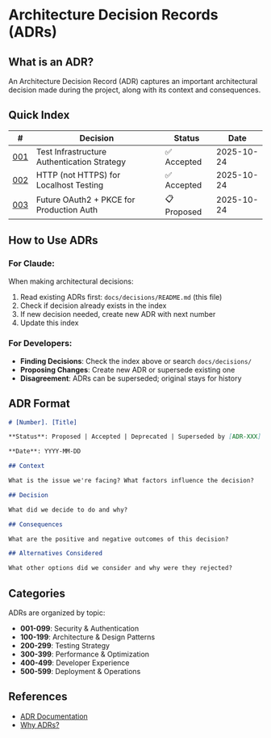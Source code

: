 # Architecture Decision Records (ADRs)

## What is an ADR?

An Architecture Decision Record (ADR) captures an important architectural decision made during the project, along with its context and consequences.

## Quick Index

| #                                                  | Decision                                    | Status      | Date       |
| -------------------------------------------------- | ------------------------------------------- | ----------- | ---------- |
| [001](./001-test-infrastructure-authentication.md) | Test Infrastructure Authentication Strategy | ✅ Accepted | 2025-10-24 |
| [002](./002-http-vs-https-for-localhost.md)        | HTTP (not HTTPS) for Localhost Testing      | ✅ Accepted | 2025-10-24 |
| [003](./003-future-oauth2-strategy.md)             | Future OAuth2 + PKCE for Production Auth    | 📋 Proposed | 2025-10-24 |

## How to Use ADRs

### For Claude:

When making architectural decisions:

1. Read existing ADRs first: `docs/decisions/README.md` (this file)
2. Check if decision already exists in the index
3. If new decision needed, create new ADR with next number
4. Update this index

### For Developers:

- **Finding Decisions**: Check the index above or search `docs/decisions/`
- **Proposing Changes**: Create new ADR or supersede existing one
- **Disagreement**: ADRs can be superseded; original stays for history

## ADR Format

```markdown
# [Number]. [Title]

**Status**: Proposed | Accepted | Deprecated | Superseded by [ADR-XXX]

**Date**: YYYY-MM-DD

## Context

What is the issue we're facing? What factors influence the decision?

## Decision

What did we decide to do and why?

## Consequences

What are the positive and negative outcomes of this decision?

## Alternatives Considered

What other options did we consider and why were they rejected?
```

## Categories

ADRs are organized by topic:

- **001-099**: Security & Authentication
- **100-199**: Architecture & Design Patterns
- **200-299**: Testing Strategy
- **300-399**: Performance & Optimization
- **400-499**: Developer Experience
- **500-599**: Deployment & Operations

## References

- [ADR Documentation](https://adr.github.io/)
- [Why ADRs?](https://cognitect.com/blog/2011/11/15/documenting-architecture-decisions)
